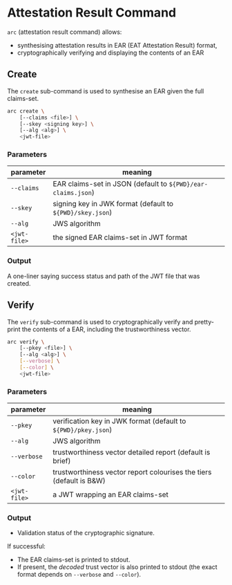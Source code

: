 # Attestation Result Command

`arc` (attestation result command) allows:

* synthesising attestation results in EAR (EAT Attestation Result) format,
* cryptographically verifying and displaying the contents of an EAR

## Create

The `create` sub-command is used to synthesise an EAR given the full claims-set.

```sh
arc create \
    [--claims <file>] \
    [--skey <signing key>] \
    [--alg <alg>] \
    <jwt-file>
```

### Parameters

| parameter | meaning |
| --- | --- |
| `--claims` | EAR claims-set in JSON (default to `${PWD}/ear-claims.json`) |
| `--skey`  | signing key in JWK format (default to `${PWD}/skey.json`) |
| `--alg`  | JWS algorithm |
| `<jwt-file>` | the signed EAR claims-set in JWT format |

### Output

A one-liner saying success status and path of the JWT file that was created.

## Verify

The `verify` sub-command is used to cryptographically verify and pretty-print the contents of a EAR, including the trustworthiness vector.

```sh
arc verify \
    [--pkey <file>] \
    [--alg <alg>] \
    [--verbose] \
    [--color] \
    <jwt-file>
```

### Parameters

| parameter | meaning |
| --- | --- |
| `--pkey`  | verification key in JWK format (default to `${PWD}/pkey.json`) |
| `--alg`  | JWS algorithm |
| `--verbose` | trustworthiness vector detailed report (default is brief) |
| `--color` | trustworthiness vector report colourises the tiers (default is B&W) |
| `<jwt-file>` | a JWT wrapping an EAR claims-set |

### Output

* Validation status of the cryptographic signature.

If successful:

* The EAR claims-set is printed to stdout.
* If present, the _decoded_ trust vector is also printed to stdout (the exact format depends on `--verbose` and `--color`).
